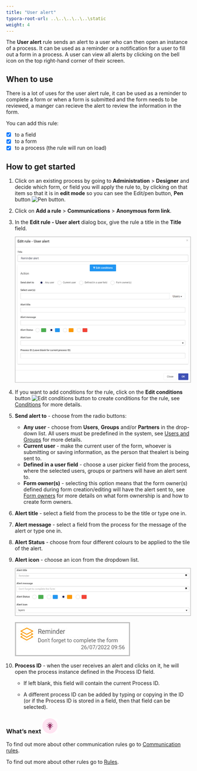 ```yaml
---
title: "User alert"
typora-root-url: ..\..\..\..\..\static
weight: 4
---
```


The **User alert** rule sends an alert to a user who can then open an instance of a process. It can be used as a reminder or a notification for a user to fill out a form in a process.  A user can view all alerts by clicking on the bell icon on the top right-hand corner of their screen.

## When to use 

There is a lot of uses for the user alert rule, it can be used as a reminder to complete a form or when a form is submitted and the form needs to be reviewed, a manger can recieve the alert to review the information in the form.

You can add this rule:
- [x] to a field
- [x] to a form 
- [x] to a process (the rule will run on load)

## How to get started

1. Click on an existing process by going to **Administration** > **Designer** and decide which form, or field you will apply the rule to, by clicking on that item so that it is in **edit mode** so you can see the Edit/pen button, **Pen** button ![Pen button](https://docs.kianda.com/images/penicon.png).

2. Click on **Add a rule** > **Communications** > **Anonymous form link**.

3. In the **Edit rule - User alert** dialog box, give the rule a title in the **Title** field.

   ![Edit rule - Anonymous link dialog box](/images/user-alert-edit-box.jpg)

4. If you want to add conditions for the rule, click on the **Edit conditions** button ![Edit conditions button](https://docs.kianda.com/images/editconditions.png) to create conditions for the rule, see [Conditions](https://docs.kianda.com/docs/platform/rules/general/add-conditions/) for more details.

5. **Send alert to** - choose from the radio buttons:

   - **Any user** - choose from **Users**, **Groups** and/or **Partners** in the drop-down list. All users must be predefined in the system, see [Users and Groups](/docs/platform/administration/users/) for more details.
   - **Current user** - make the current user of the form, whoever is submitting or saving information, as the person that thealert is being sent to.
   - **Defined in a user field** - choose a user picker field from the process, where the selected users, groups or partners will have an alert sent to.
   - **Form owner(s)** - selecting this option means that the form owner(s) defined during form creation/editing will have the alert sent to, see [Form owners](https://docs.kianda.com/docs/platform/application-designer/forms/form-owners/) for more details on what form ownership is and how to create form owners.

6. **Alert title** - select a field from the process to be the title or type one in.

7. **Alert message** - select a field from the process for the message of the alert or type one in.

8. **Alert Status** - choose from four different colours to be applied to the tile of the alert.

9. **Alert icon** - choose an icon from the dropdown list.

   ![Edit rule - Anonymous link dialog box](/images/user-alert-settings.jpg)

   ![Edit rule - Anonymous link dialog box](/images/user-alert-reminder.jpg)

10. **Process ID** - when the user receives an alert and clicks on it, he will open the process instance defined in the Process ID field.

    * If left blank, this field will contain the current Process ID.  

    * A different process ID can be added by typing or copying in the ID (or if the Process ID is stored in a field, then that field can be selected). 

### What’s next ![Idea icon](/images/18.png)

To find out more about other communication rules go to [Communication rules](/docs/platform/rules/communications/).

To find out more about other rules go to [Rules](/docs/platform/rules/).

